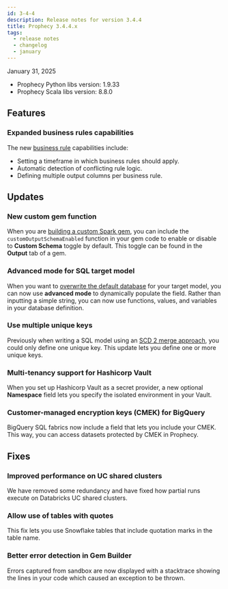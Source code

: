 ```yaml
---
id: 3-4-4
description: Release notes for version 3.4.4
title: Prophecy 3.4.4.x
tags:
  - release notes
  - changelog
  - january
---
```


January 31, 2025

- Prophecy Python libs version: 1.9.33
- Prophecy Scala libs version: 8.8.0

## Features

### Expanded business rules capabilities

The new [business rule](docs/Spark/functions/business-rules-engine/business-rules-engine.md) capabilities include:

- Setting a timeframe in which business rules should apply.
- Automatic detection of conflicting rule logic.
- Defining multiple output columns per business rule.

## Updates

### New custom gem function

When you are [building a custom Spark gem](docs/extensibility/gem-builder/gem-builder-reference.md), you can include the `customOutputSchemaEnabled` function in your gem code to enable or disable to **Custom Schema** toggle by default. This toggle can be found in the **Output** tab of a gem.

### Advanced mode for SQL target model

When you want to [overwrite the default database](docs/data-modeling/gems/target-models/location.md) for your target model, you can now use **advanced mode** to dynamically populate the field. Rather than inputting a simple string, you can now use functions, values, and variables in your database definition.

### Use multiple unique keys

Previously when writing a SQL model using an [SCD 2 merge approach](/data-modeling/gems/target-models/write-options#merge-approach), you could only define one unique key. This update lets you define one or more unique keys.

### Multi-tenancy support for Hashicorp Vault

When you set up Hashicorp Vault as a secret provider, a new optional **Namespace** field lets you specify the isolated environment in your Vault.

### Customer-managed encryption keys (CMEK) for BigQuery

BigQuery SQL fabrics now include a field that lets you include your CMEK. This way, you can access datasets protected by CMEK in Prophecy.

## Fixes

### Improved performance on UC shared clusters

We have removed some redundancy and have fixed how partial runs execute on Databricks UC shared clusters.

### Allow use of tables with quotes

This fix lets you use Snowflake tables that include quotation marks in the table name.

### Better error detection in Gem Builder

Errors captured from sandbox are now displayed with a stacktrace showing the lines in your code which caused an exception to be thrown.
